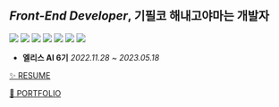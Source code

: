 ## _Front-End Developer_, 기필코 해내고야마는 개발자
<img src="https://img.shields.io/badge/Git-F05032?style=plsastic&logo=git&logoColor=white"> <img src="https://img.shields.io/badge/ESlint-4B32C3?style=plsastic&logo=eslint&logoColor=white"> <img src="https://img.shields.io/badge/React-61DAFB?style=plsastic&logo=react&logoColor=white"> <img src="https://img.shields.io/badge/typescript-3178C6?style=plsastic&logo=typescript&logoColor=white"> <img src="https://img.shields.io/badge/javascript-F7DF1E?style=plsastic&logo=javascript&logoColor=black"> <img src="https://img.shields.io/badge/html5-E34F26?style=plsastic&logo=html5&logoColor=white"> <img src="https://img.shields.io/badge/css-1572B6?style=plsastic&logo=css3&logoColor=white"> 


- **엘리스 AI 6기**   *2022.11.28 ~ 2023.05.18*







[✨ RESUME](https://www.notion.so/6283b76a5fb34bd0a625d6690f073915?pvs=4)

[🌱 PORTFOLIO](https://www.notion.so/portfolio-549d34cc78dc411189d2b39d3202c7a6?pvs=4)
